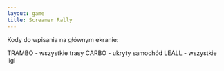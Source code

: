 ```yaml
---
layout: game
title: Screamer Rally
---
```


Kody do wpisania na głównym ekranie:

TRAMBO	- wszystkie trasy
CARBO 	- ukryty samochód
LEALL 	- wszystkie ligi
